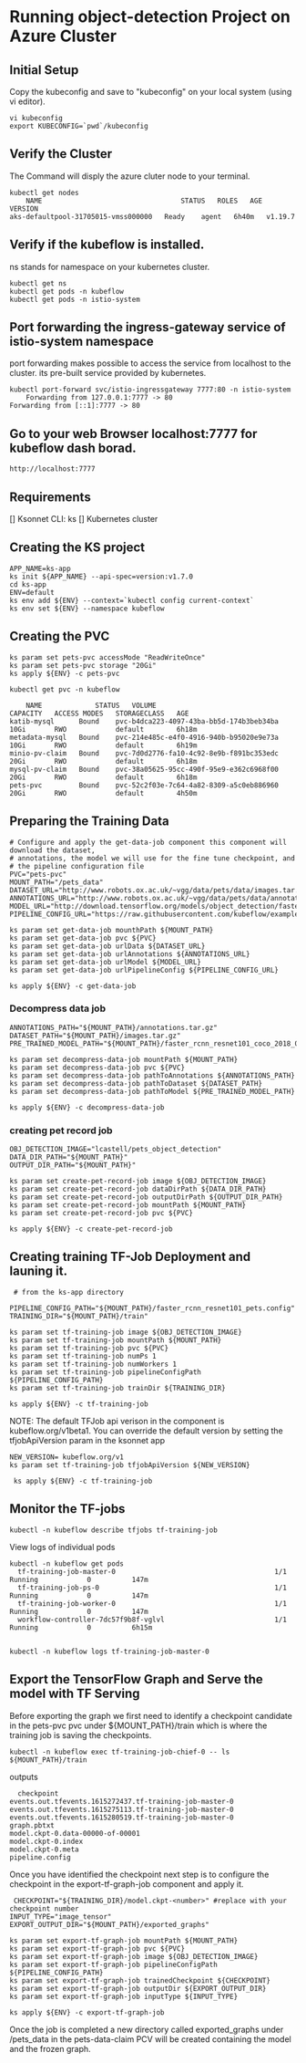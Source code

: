 # Running object-detection Project on Azure Cluster
## Initial Setup
  Copy the kubeconfig and save to "kubeconfig" on your local system (using vi editor).
  
    vi kubeconfig  
    export KUBECONFIG=`pwd`/kubeconfig

## Verify the  Cluster
  The Command will disply the azure cluter node to your terminal.
 
    kubectl get nodes 
        NAME                                  STATUS   ROLES   AGE     VERSION
    aks-defaultpool-31705015-vmss000000   Ready    agent   6h40m   v1.19.7


## Verify if the kubeflow is installed.
  ns stands for namespace on your kubernetes cluster.  
  
    kubectl get ns
    kubectl get pods -n kubeflow
    kubectl get pods -n istio-system

## Port forwarding the ingress-gateway service of istio-system namespace
 port forwarding makes possible to access the service from localhost to the cluster. its pre-built service provided by kubernetes. 
   
    kubectl port-forward svc/istio-ingressgateway 7777:80 -n istio-system
        Forwarding from 127.0.0.1:7777 -> 80
    Forwarding from [::1]:7777 -> 80

    
   
 ## Go to your web Browser localhost:7777 for kubeflow dash borad.
     
    http://localhost:7777 
    
 
 ## Requirements
  [] Ksonnet CLI: ks
  [] Kubernetes cluster
  
## Creating the KS project
    APP_NAME=ks-app
    ks init ${APP_NAME} --api-spec=version:v1.7.0
    cd ks-app
    ENV=default
    ks env add ${ENV} --context=`kubectl config current-context`
    ks env set ${ENV} --namespace kubeflow

## Creating the PVC
    ks param set pets-pvc accessMode "ReadWriteOnce"
    ks param set pets-pvc storage "20Gi"
    ks apply ${ENV} -c pets-pvc
    
    kubectl get pvc -n kubeflow 
    
        NAME             STATUS   VOLUME                                     CAPACITY   ACCESS MODES   STORAGECLASS   AGE
    katib-mysql      Bound    pvc-b4dca223-4097-43ba-bb5d-174b3beb34ba   10Gi       RWO            default        6h18m
    metadata-mysql   Bound    pvc-214e485c-e4f0-4916-940b-b95020e9e73a   10Gi       RWO            default        6h19m
    minio-pv-claim   Bound    pvc-7d0d2776-fa10-4c92-8e9b-f891bc353edc   20Gi       RWO            default        6h18m
    mysql-pv-claim   Bound    pvc-38a05625-95cc-490f-95e9-e362c6968f00   20Gi       RWO            default        6h18m
    pets-pvc         Bound    pvc-52c2f03e-7c64-4a82-8309-a5c0eb886960   20Gi       RWO            default        4h50m


## Preparing the Training Data 
    # Configure and apply the get-data-job component this component will download the dataset,
    # annotations, the model we will use for the fine tune checkpoint, and
    # the pipeline configuration file
    PVC="pets-pvc"
    MOUNT_PATH="/pets_data"
    DATASET_URL="http://www.robots.ox.ac.uk/~vgg/data/pets/data/images.tar.gz"
    ANNOTATIONS_URL="http://www.robots.ox.ac.uk/~vgg/data/pets/data/annotations.tar.gz"
    MODEL_URL="http://download.tensorflow.org/models/object_detection/faster_rcnn_resnet101_coco_2018_01_28.tar.gz"
    PIPELINE_CONFIG_URL="https://raw.githubusercontent.com/kubeflow/examples/master/object_detection/conf/faster_rcnn_resnet101_pets.config"

    ks param set get-data-job mounthPath ${MOUNT_PATH}
    ks param set get-data-job pvc ${PVC}
    ks param set get-data-job urlData ${DATASET_URL}
    ks param set get-data-job urlAnnotations ${ANNOTATIONS_URL}
    ks param set get-data-job urlModel ${MODEL_URL}
    ks param set get-data-job urlPipelineConfig ${PIPELINE_CONFIG_URL}

    ks apply ${ENV} -c get-data-job
 
 ### Decompress data job
    ANNOTATIONS_PATH="${MOUNT_PATH}/annotations.tar.gz"
    DATASET_PATH="${MOUNT_PATH}/images.tar.gz"
    PRE_TRAINED_MODEL_PATH="${MOUNT_PATH}/faster_rcnn_resnet101_coco_2018_01_28.tar.gz"

    ks param set decompress-data-job mountPath ${MOUNT_PATH}
    ks param set decompress-data-job pvc ${PVC}
    ks param set decompress-data-job pathToAnnotations ${ANNOTATIONS_PATH}
    ks param set decompress-data-job pathToDataset ${DATASET_PATH}
    ks param set decompress-data-job pathToModel ${PRE_TRAINED_MODEL_PATH}

    ks apply ${ENV} -c decompress-data-job
 
### creating pet record job
    OBJ_DETECTION_IMAGE="lcastell/pets_object_detection"
    DATA_DIR_PATH="${MOUNT_PATH}"
    OUTPUT_DIR_PATH="${MOUNT_PATH}"

    ks param set create-pet-record-job image ${OBJ_DETECTION_IMAGE}
    ks param set create-pet-record-job dataDirPath ${DATA_DIR_PATH}
    ks param set create-pet-record-job outputDirPath ${OUTPUT_DIR_PATH}
    ks param set create-pet-record-job mountPath ${MOUNT_PATH}
    ks param set create-pet-record-job pvc ${PVC}

    ks apply ${ENV} -c create-pet-record-job
    
 ## Creating training TF-Job Deployment and launing it.
 
     # from the ks-app directory

    PIPELINE_CONFIG_PATH="${MOUNT_PATH}/faster_rcnn_resnet101_pets.config"
    TRAINING_DIR="${MOUNT_PATH}/train"

    ks param set tf-training-job image ${OBJ_DETECTION_IMAGE}
    ks param set tf-training-job mountPath ${MOUNT_PATH}
    ks param set tf-training-job pvc ${PVC}
    ks param set tf-training-job numPs 1
    ks param set tf-training-job numWorkers 1
    ks param set tf-training-job pipelineConfigPath ${PIPELINE_CONFIG_PATH}
    ks param set tf-training-job trainDir ${TRAINING_DIR}

    ks apply ${ENV} -c tf-training-job
    
NOTE: The default TFJob api verison in the component is kubeflow.org/v1beta1. You can override the default version by setting the tfjobApiVersion param in the ksonnet app

    NEW_VERSION= kubeflow.org/v1
    ks param set tf-training-job tfjobApiVersion ${NEW_VERSION}
    
     ks apply ${ENV} -c tf-training-job
  
  
## Monitor the TF-jobs
    kubectl -n kubeflow describe tfjobs tf-training-job
   
   View logs of individual pods
   
    kubectl -n kubeflow get pods
      tf-training-job-master-0                                       1/1     Running            0          147m
      tf-training-job-ps-0                                           1/1     Running            0          147m
      tf-training-job-worker-0                                       1/1     Running            0          147m
      workflow-controller-7dc57f9b8f-vglvl                           1/1     Running            0          6h15m
   
   
    kubectl -n kubeflow logs tf-training-job-master-0 
    
    
## Export the TensorFlow Graph and Serve the model with TF Serving
  Before exporting the graph we first need to identify a checkpoint candidate in the pets-pvc pvc under ${MOUNT_PATH}/train which is where the training job is saving the checkpoints.
  
    kubectl -n kubeflow exec tf-training-job-chief-0 -- ls ${MOUNT_PATH}/train
    
  outputs
  
      checkpoint
    events.out.tfevents.1615272437.tf-training-job-master-0
    events.out.tfevents.1615275113.tf-training-job-master-0
    events.out.tfevents.1615280519.tf-training-job-master-0
    graph.pbtxt
    model.ckpt-0.data-00000-of-00001
    model.ckpt-0.index
    model.ckpt-0.meta
    pipeline.config
    
  Once you have identified the checkpoint next step is to configure the checkpoint in the export-tf-graph-job component and apply it.
  
     CHECKPOINT="${TRAINING_DIR}/model.ckpt-<number>" #replace with your checkpoint number
    INPUT_TYPE="image_tensor"
    EXPORT_OUTPUT_DIR="${MOUNT_PATH}/exported_graphs"

    ks param set export-tf-graph-job mountPath ${MOUNT_PATH}
    ks param set export-tf-graph-job pvc ${PVC}
    ks param set export-tf-graph-job image ${OBJ_DETECTION_IMAGE}
    ks param set export-tf-graph-job pipelineConfigPath ${PIPELINE_CONFIG_PATH}
    ks param set export-tf-graph-job trainedCheckpoint ${CHECKPOINT}
    ks param set export-tf-graph-job outputDir ${EXPORT_OUTPUT_DIR}
    ks param set export-tf-graph-job inputType ${INPUT_TYPE}

    ks apply ${ENV} -c export-tf-graph-job
  
  Once the job is completed a new directory called exported_graphs under /pets_data in the pets-data-claim PCV
will be created containing the model and the frozen graph.
  
  
  
  
 
    
 
 

    
    
   
  
  
  
    
  






  
  

  
 
    
  
 
 
 

  



